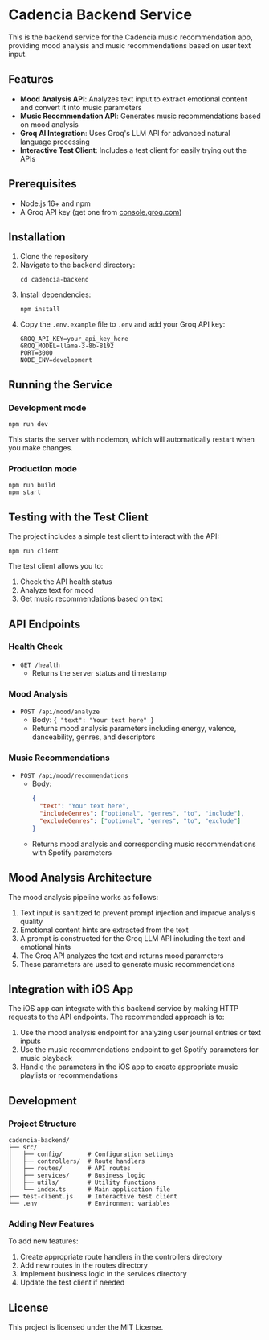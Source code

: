 # Cadencia Backend Service

This is the backend service for the Cadencia music recommendation app, providing mood analysis and music recommendations based on user text input.

## Features

- **Mood Analysis API**: Analyzes text input to extract emotional content and convert it into music parameters
- **Music Recommendation API**: Generates music recommendations based on mood analysis
- **Groq AI Integration**: Uses Groq's LLM API for advanced natural language processing
- **Interactive Test Client**: Includes a test client for easily trying out the APIs

## Prerequisites

- Node.js 16+ and npm
- A Groq API key (get one from [console.groq.com](https://console.groq.com))

## Installation

1. Clone the repository
2. Navigate to the backend directory:
   ```
   cd cadencia-backend
   ```
3. Install dependencies:
   ```
   npm install
   ```
4. Copy the `.env.example` file to `.env` and add your Groq API key:
   ```
   GROQ_API_KEY=your_api_key_here
   GROQ_MODEL=llama-3-8b-8192
   PORT=3000
   NODE_ENV=development
   ```

## Running the Service

### Development mode

```
npm run dev
```

This starts the server with nodemon, which will automatically restart when you make changes.

### Production mode

```
npm run build
npm start
```

## Testing with the Test Client

The project includes a simple test client to interact with the API:

```
npm run client
```

The test client allows you to:
1. Check the API health status
2. Analyze text for mood
3. Get music recommendations based on text

## API Endpoints

### Health Check
- `GET /health`
  - Returns the server status and timestamp

### Mood Analysis
- `POST /api/mood/analyze`
  - Body: `{ "text": "Your text here" }`
  - Returns mood analysis parameters including energy, valence, danceability, genres, and descriptors

### Music Recommendations
- `POST /api/mood/recommendations`
  - Body: 
    ```json
    { 
      "text": "Your text here",
      "includeGenres": ["optional", "genres", "to", "include"],
      "excludeGenres": ["optional", "genres", "to", "exclude"]
    }
    ```
  - Returns mood analysis and corresponding music recommendations with Spotify parameters

## Mood Analysis Architecture

The mood analysis pipeline works as follows:

1. Text input is sanitized to prevent prompt injection and improve analysis quality
2. Emotional content hints are extracted from the text
3. A prompt is constructed for the Groq LLM API including the text and emotional hints
4. The Groq API analyzes the text and returns mood parameters
5. These parameters are used to generate music recommendations

## Integration with iOS App

The iOS app can integrate with this backend service by making HTTP requests to the API endpoints. The recommended approach is to:

1. Use the mood analysis endpoint for analyzing user journal entries or text inputs
2. Use the music recommendations endpoint to get Spotify parameters for music playback
3. Handle the parameters in the iOS app to create appropriate music playlists or recommendations

## Development

### Project Structure

```
cadencia-backend/
├── src/
│   ├── config/       # Configuration settings
│   ├── controllers/  # Route handlers
│   ├── routes/       # API routes
│   ├── services/     # Business logic
│   ├── utils/        # Utility functions
│   └── index.ts      # Main application file
├── test-client.js    # Interactive test client
└── .env              # Environment variables
```

### Adding New Features

To add new features:

1. Create appropriate route handlers in the controllers directory
2. Add new routes in the routes directory
3. Implement business logic in the services directory
4. Update the test client if needed

## License

This project is licensed under the MIT License.